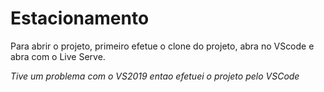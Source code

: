 # Estacionamento

Para abrir o projeto, primeiro efetue o clone do projeto, abra no VScode e abra com o Live Serve.



*Tive um problema com o VS2019 entao efetuei o projeto pelo VSCode*
